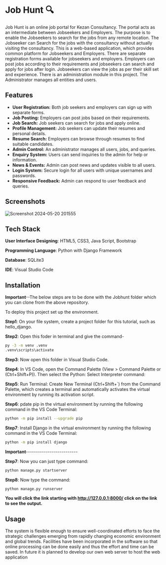 
# Job Hunt 🔍

Job Hunt is an online job portal for Kezan Consultancy. The portal acts as an intermediate between Jobseekers and Employers. The purpose is to enable the Jobseekers to search for the jobs from any remote location. The Jobseeker can Search for the jobs with the consultancy without actually visiting the consultancy. This is a web-based application, which provides common platform for Jobseekers and Employers. There are separate registration forms available for jobseekers and employers. Employers can post jobs according to their requirements and jobseekers can search and apply for jobs after login. Jobseekers can view the jobs as per their skill set and experience. There is an administration module in this project. The Administrator manages all entities and users.





## Features

- **User Registration:** Both job seekers and employers can sign up with separate forms.
- **Job Posting:** Employers can post jobs based on their requirements.
- **Job Search:** Job seekers can search for jobs and apply online.
- **Profile Management:** Job seekers can update their resumes and personal details.
- **Resume Search:** Employers can browse through resumes to find suitable candidates.
- **Admin Control:** An administrator manages all users, jobs, and queries.
- **Enquiry System:** Users can send inquiries to the admin for help or information.
- **News & Events:** Admin can post news and updates visible to all users.
- **Login System:** Secure login for all users with unique usernames and passwords.
- **Responsive Feedback:** Admin can respond to user feedback and queries.

## Screenshots

![Screenshot 2024-05-20 201555](https://github.com/user-attachments/assets/76cf79a6-5131-4783-b75d-ffcae212b828)


## Tech Stack


**User Interface Designing**:
	HTML5, CSS3, Java Script, Bootstrap

**Programming Language**:
	Python with Django Framework


**Database**:
	SQLite3


**IDE**:
	Visual Studio Code


## Installation

**Important**--The below steps are to be done with the Jobhunt folder which you can clone from the above repository.

To deploy this project set up the environment.


**Step1**: On your file system, create a project folder for this tutorial, such as hello_django.

**Step2**: Open this foder in terminal and give the command- 

```bash
py -3 -m venv .venv
.venv\scripts\activate
```
**Step3**: Now open this folder in Visual Studio Code.

**Step4**: In VS Code, open the Command Palette (View > Command Palette or (Ctrl+Shift+P)). Then select the Python: Select Interpreter command:

**Step5**: Run Terminal: Create New Terminal (Ctrl+Shift+`) from the Command Palette, which creates a terminal and automatically activates the virtual environment by running its activation script.

**Step6**: pdate pip in the virtual environment by running the following command in the VS Code Terminal:

```bash
python -m pip install --upgrade pip
```
**Step7**: Install Django in the virtual environment by running the following command in the VS Code Terminal:

```bash
python -m pip install django
```
**Important**--------------------------

**Step7**: Now you can just type command:

```bash
python manage.py startserver
```
**Step8**: Now type the command:

```bash
python manage.py runserver
```
**You will click the link starting with http://127.0.0.1:8000/ click on the link to see the output.**

## Usage

The system is flexible enough to ensure well-coordinated efforts to face the strategic challenges emerging from rapidly changing economic environment and global trends. Facilities have been incorporated in the software so that online processing can be done easily and thus the effort and time can be saved. In future it is planned to develop our own web server to host the web application

